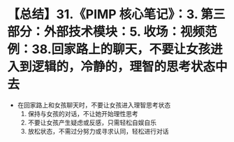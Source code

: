 # 【总结】31.《PIMP 核心笔记》：3. 第三部分：外部技术模块：5. 收场：视频范例：38.回家路上的聊天，不要让女孩进入到逻辑的，冷静的，理智的思考状态中去

-   在回家路上和女孩聊天时，不要让女孩进入理智思考状态
    1.  保持与女孩的对话，不让她开始理性思考
    2.  不要让女孩产生疑虑或反感，只需轻松自娱自乐
    3.  放松状态，不需过分努力或寻求认同，轻松进行对话